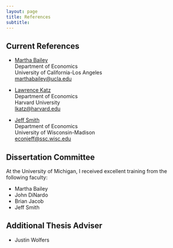 ```yaml
---
layout: page
title: References
subtitle: 
---
```


**Current References**
---

- [Martha Bailey](https://sites.google.com/g.ucla.edu/marthajbailey)  
   Department of Economics  
   University of California-Los Angeles   
   [marthabailey@ucla.edu](mailto:marthabailey@ucla.edu) 
   
 - [Lawrence Katz](https://scholar.harvard.edu/lkatz/home)   
   Department of Economics  
   Harvard University   
   [lkatz@harvard.edu](mailto:lkatz@harvard.edu) 
   
- [Jeff Smith](https://sites.google.com/site/econjeffsmith/home)   
   Department of Economics  
   University of Wisconsin-Madison   
   [econjeff@ssc.wisc.edu](mailto:econjeff@ssc.wisc.edu) 
  

**Dissertation Committee**
---

At the University of Michigan, I received excellent training from the following faculty:

- Martha Bailey
- John DiNardo
- Brian Jacob
- Jeff Smith

**Additional Thesis Adviser**
---

- Justin Wolfers 
  


